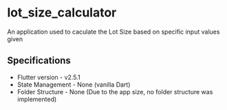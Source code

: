 # lot_size_calculator
An application used to caculate the Lot Size based on specific input values given

## Specifications
- Flutter version - v2.5.1
- State Management - None (vanilla Dart)
- Folder Structure - None (Due to the app size, no folder structure was implemented)
